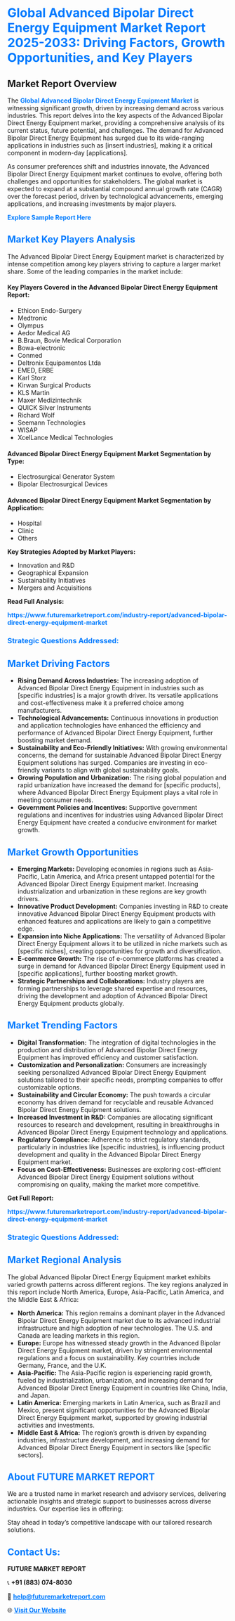 <h1 style="color: #007BFF;">Global Advanced Bipolar Direct Energy Equipment Market Report 2025-2033: Driving Factors, Growth Opportunities, and Key Players</h1>

<section id="overview">
<h2>Market Report Overview</h2>
<p>The <a href="https://www.futuremarketreport.com/industry-report/advanced-bipolar-direct-energy-equipment-market" style="color: #007BFF; text-decoration: none;"><strong>Global Advanced Bipolar Direct Energy Equipment Market</strong></a> is witnessing significant growth, driven by increasing demand across various industries. This report delves into the key aspects of the Advanced Bipolar Direct Energy Equipment market, providing a comprehensive analysis of its current status, future potential, and challenges. The demand for Advanced Bipolar Direct Energy Equipment has surged due to its wide-ranging applications in industries such as [insert industries], making it a critical component in modern-day [applications].</p>
<p>As consumer preferences shift and industries innovate, the Advanced Bipolar Direct Energy Equipment market continues to evolve, offering both challenges and opportunities for stakeholders. The global market is expected to expand at a substantial compound annual growth rate (CAGR) over the forecast period, driven by technological advancements, emerging applications, and increasing investments by major players.</p>
</section>

<section id="overview">
<p><a href="https://www.futuremarketreport.com/request-sample/reportId=54829" style="color: #007BFF; text-decoration: none;"><strong>Explore Sample Report Here</strong></a></p>
</section>

<section id="key-players">
<h2 style="color: #007BFF;">Market Key Players Analysis</h2>
<p>The Advanced Bipolar Direct Energy Equipment market is characterized by intense competition among key players striving to capture a larger market share. Some of the leading companies in the market include:</p>
<h4>Key Players Covered in the Advanced Bipolar Direct Energy Equipment Report:</h4>
<ul><li>Ethicon Endo-Surgery</li><li>Medtronic</li><li>Olympus</li><li>Aedor Medical AG</li><li>B.Braun, Bovie Medical Corporation</li><li>Bowa-electronic</li><li>Conmed</li><li>Deltronix Equipamentos Ltda</li><li>EMED, ERBE</li><li>Karl Storz</li><li>Kirwan Surgical Products</li><li>KLS Martin</li><li>Maxer Medizintechnik</li><li>QUICK Silver Instruments</li><li>Richard Wolf</li><li>Seemann Technologies</li><li>WISAP</li><li>XcelLance Medical Technologies</li></ul>
<h4>Advanced Bipolar Direct Energy Equipment Market Segmentation by Type:</h4>
<ul><li>Electrosurgical Generator System</li><li>Bipolar Electrosurgical Devices</li></ul>

<h4>Advanced Bipolar Direct Energy Equipment Market Segmentation by Application:</h4>
<ul><li>Hospital</li><li>Clinic</li><li>Others</li></ul>
<p><strong>Key Strategies Adopted by Market Players:</strong></p>
<ul>
<li>Innovation and R&D</li>
<li>Geographical Expansion</li>
<li>Sustainability Initiatives</li>
<li>Mergers and Acquisitions</li>
</ul>
</section>

<section>
<p><strong>Read Full Analysis: </strong></p><a href="https://www.futuremarketreport.com/industry-report/advanced-bipolar-direct-energy-equipment-market" style="color: #007BFF; text-decoration: none;"><strong>https://www.futuremarketreport.com/industry-report/advanced-bipolar-direct-energy-equipment-market</strong></a>
<h3 style="color: #007BFF;">Strategic Questions Addressed:</h3>
</section>

<section id="driving-factors">
<h2 style="color: #007BFF;">Market Driving Factors</h2>
<ul>
<li><strong>Rising Demand Across Industries:</strong> The increasing adoption of Advanced Bipolar Direct Energy Equipment in industries such as [specific industries] is a major growth driver. Its versatile applications and cost-effectiveness make it a preferred choice among manufacturers.</li>
<li><strong>Technological Advancements:</strong> Continuous innovations in production and application technologies have enhanced the efficiency and performance of Advanced Bipolar Direct Energy Equipment, further boosting market demand.</li>
<li><strong>Sustainability and Eco-Friendly Initiatives:</strong> With growing environmental concerns, the demand for sustainable Advanced Bipolar Direct Energy Equipment solutions has surged. Companies are investing in eco-friendly variants to align with global sustainability goals.</li>
<li><strong>Growing Population and Urbanization:</strong> The rising global population and rapid urbanization have increased the demand for [specific products], where Advanced Bipolar Direct Energy Equipment plays a vital role in meeting consumer needs.</li>
<li><strong>Government Policies and Incentives:</strong> Supportive government regulations and incentives for industries using Advanced Bipolar Direct Energy Equipment have created a conducive environment for market growth.</li>
</ul>
</section>

<section id="growth-opportunities">
<h2 style="color: #007BFF;">Market Growth Opportunities</h2>
<ul>
<li><strong>Emerging Markets:</strong> Developing economies in regions such as Asia-Pacific, Latin America, and Africa present untapped potential for the Advanced Bipolar Direct Energy Equipment market. Increasing industrialization and urbanization in these regions are key growth drivers.</li>
<li><strong>Innovative Product Development:</strong> Companies investing in R&D to create innovative Advanced Bipolar Direct Energy Equipment products with enhanced features and applications are likely to gain a competitive edge.</li>
<li><strong>Expansion into Niche Applications:</strong> The versatility of Advanced Bipolar Direct Energy Equipment allows it to be utilized in niche markets such as [specific niches], creating opportunities for growth and diversification.</li>
<li><strong>E-commerce Growth:</strong> The rise of e-commerce platforms has created a surge in demand for Advanced Bipolar Direct Energy Equipment used in [specific applications], further boosting market growth.</li>
<li><strong>Strategic Partnerships and Collaborations:</strong> Industry players are forming partnerships to leverage shared expertise and resources, driving the development and adoption of Advanced Bipolar Direct Energy Equipment products globally.</li>
</ul>
</section>

<section id="trending-factors">
<h2 style="color: #007BFF;">Market Trending Factors</h2>
<ul>
<li><strong>Digital Transformation:</strong> The integration of digital technologies in the production and distribution of Advanced Bipolar Direct Energy Equipment has improved efficiency and customer satisfaction.</li>
<li><strong>Customization and Personalization:</strong> Consumers are increasingly seeking personalized Advanced Bipolar Direct Energy Equipment solutions tailored to their specific needs, prompting companies to offer customizable options.</li>
<li><strong>Sustainability and Circular Economy:</strong> The push towards a circular economy has driven demand for recyclable and reusable Advanced Bipolar Direct Energy Equipment solutions.</li>
<li><strong>Increased Investment in R&D:</strong> Companies are allocating significant resources to research and development, resulting in breakthroughs in Advanced Bipolar Direct Energy Equipment technology and applications.</li>
<li><strong>Regulatory Compliance:</strong> Adherence to strict regulatory standards, particularly in industries like [specific industries], is influencing product development and quality in the Advanced Bipolar Direct Energy Equipment market.</li>
<li><strong>Focus on Cost-Effectiveness:</strong> Businesses are exploring cost-efficient Advanced Bipolar Direct Energy Equipment solutions without compromising on quality, making the market more competitive.</li>
</ul>
</section>

<section>
<p><strong>Get Full Report: </strong></p><a href="https://www.futuremarketreport.com/industry-report/advanced-bipolar-direct-energy-equipment-market" style="color: #007BFF; text-decoration: none;"><strong>https://www.futuremarketreport.com/industry-report/advanced-bipolar-direct-energy-equipment-market</strong></a>
<h3 style="color: #007BFF;">Strategic Questions Addressed:</h3>
</section>


<section id="regional-analysis">
<h2 style="color: #007BFF;">Market Regional Analysis</h2>
<p>The global Advanced Bipolar Direct Energy Equipment market exhibits varied growth patterns across different regions. The key regions analyzed in this report include North America, Europe, Asia-Pacific, Latin America, and the Middle East & Africa:</p>
<ul>
<li><strong>North America:</strong> This region remains a dominant player in the Advanced Bipolar Direct Energy Equipment market due to its advanced industrial infrastructure and high adoption of new technologies. The U.S. and Canada are leading markets in this region.</li>
<li><strong>Europe:</strong> Europe has witnessed steady growth in the Advanced Bipolar Direct Energy Equipment market, driven by stringent environmental regulations and a focus on sustainability. Key countries include Germany, France, and the U.K.</li>
<li><strong>Asia-Pacific:</strong> The Asia-Pacific region is experiencing rapid growth, fueled by industrialization, urbanization, and increasing demand for Advanced Bipolar Direct Energy Equipment in countries like China, India, and Japan.</li>
<li><strong>Latin America:</strong> Emerging markets in Latin America, such as Brazil and Mexico, present significant opportunities for the Advanced Bipolar Direct Energy Equipment market, supported by growing industrial activities and investments.</li>
<li><strong>Middle East & Africa:</strong> The region’s growth is driven by expanding industries, infrastructure development, and increasing demand for Advanced Bipolar Direct Energy Equipment in sectors like [specific sectors].</li>
</ul>
</section>

<footer>
<h2 style="color: #007BFF;">About FUTURE MARKET REPORT</h2>
<p>We are a trusted name in market research and advisory services, delivering actionable insights and strategic support to businesses across diverse industries. Our expertise lies in offering:</p>

<p>Stay ahead in today’s competitive landscape with our tailored research solutions.</p>

<h2 style="color: #007BFF;">Contact Us:</h2>
<p><strong>FUTURE MARKET REPORT</strong></p>
<p>📞 <strong>+91 (883) 074-8030</strong></p>
<p>📧 <strong><a href="mailto:help@futuremarketreport.com" style="color: #007BFF;">help@futuremarketreport.com</a></strong></p>
<p>🌐 <strong><a href="https://www.futuremarketreport.com/" style="color: #007BFF;">Visit Our Website</a></strong></p>
</footer>